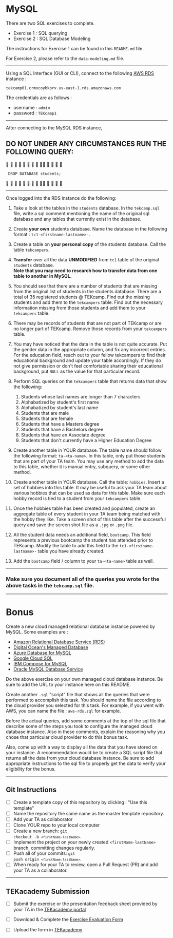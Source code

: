 <h1>MySQL</h1>

There are two SQL exercises to complete.

- Exercise 1 : SQL querying
- Exercise 2 : SQL Database Modeling

The instructions for Exercise 1 can be found in this <code>README.md</code> file.

For Exercise 2, please refer to the <code>data-modeling.md</code> file.

**************
Using a SQL Interface (GUI or CLI), connect to the following [AWS RDS](https://aws.amazon.com/rds/) instance : 

<code>tekcamp01.crmocoybkprv.us-east-1.rds.amazonaws.com</code>

The credentials are as follows : 

- username : <code>admin</code>
- password : <code>TEKcamp1</code>

************
After connecting to the MySQL RDS instance, <h2>DO NOT UNDER ANY CIRCUMSTANCES RUN THE FOLLOWING QUERY: </h2>

🔺 💢 💢 💢 💢 💢 💢 💢 💢💢 💢 💢 💢 🔺 

<code> DROP DATABASE students;</code>

🔺 💢 💢 💢 💢 💢 💢 💢 💢💢 💢 💢 💢 🔺 
*************

Once logged into the RDS instance do the following:
   
1. Take a look at the tables in the <code>students</code> database. In the <code>tekcamp.sql</code> file, write a sql comment mentioning the name of the original sql database and any tables that currently exist in the database.
   
2. Create **your own** students database.  Name the database in the following format : <code>tc1-&lt;firstname-lastname&gt;-</code>.  
   
3. Create a table on **your personal copy** of the students database.  Call the table <code>tekcampers</code>.
   
4. **Transfer** over all the data **UNMODIFIED** from <code>tc1</code> table of the original <code>students</code> database.  
  **Note that you may need to research how to transfer data from one table to another in MySQL.**

4. You should see that there are a number of students that are missing from the original list of students in the students database.  There are a total of 35 registered students @ TEKcamp.  Find out the missing students and add them to the <code>tekcampers</code> table.  Find out the necessary information missing from those students and add them to your <code>tekcampers</code> table.
   
5. There may be records of students that are not part of TEKcamp or are no longer part of TEKcamp.  Remove those records from your <code>tekcampers</code> table.  
   
6. You may have noticed that the data in the table is not quite accurate.  Put the gender data in the appropriate column, and fix any incorrect entries.  For the education field, reach out to your fellow tekcampers to find their educational background and update your table accordingly.  If they do not give permission or don't feel comfortable sharing their educational background, put <code>NULL</code> as the value for that particular record.
   
7. Perform SQL queries on the <code>tekcampers</code> table that returns data that show the following:
   
   1. Students whose last names are longer than 7 characters
   2. Alphabatized by student's first name
   3. Alphabatized by student's last name
   4. Students that are male
   5. Students that are female
   6. Students that have a Masters degree
   7. Students that have a Bachelors degree
   8. Students that have an Associate degree
   9. Students that don't currently have a Higher Education Degree

8. Create another table in YOUR database.  The table name should follow the following format: <code>ta-&lt;ta-name&gt;</code>.  In this table, only put those students that are part of your TA team.  You may use any method to add the data to this table, whether it is manual entry, subquery, or some other method.

9.  Create another table in YOUR database.  Call the table:  <code>hobbies</code>.  Insert a set of hobbies into this table.  It may be useful to ask your TA team about various hobbies that can be used as data for this table.  Make sure each hobby record is tied to a student from your <code>tekcampers</code> table.
   
10. Once the hobbies table has been created and populated, create an aggregate table of every student in your TA team being matched with the hobby they like.  Take a screen shot of this table after the successful query and save the screen shot file as a <code>.jpg</code> or <code>.png</code> file.
     
11. All the student data needs an additional field, <code>bootcamp</code>.  This field represents a previous bootcamp the student has attended prior to TEKcamp.  Modify the table to add this field to the <code>tc1-&lt;firstname-lastname&gt;-</code> table you have already created.
   
12.  Add the <code>bootcamp</code> field / column to your <code>ta-&lt;ta-name&gt;</code> table as well.

*************

<h3>Make sure you document all of the queries you wrote for the above tasks in the <code>tekcamp.sql</code> file.  </h3>

*************

<h1> Bonus </h1>

Create a new cloud managed relational database instance powered by MySQL.  Some examples are : 

- [Amazon Relational Database Service (RDS)](https://aws.amazon.com/rds/)
- [Digital Ocean's Managed Database](https://www.digitalocean.com/products/managed-databases/)
- [Azure Database for MySQL](https://azure.microsoft.com/en-us/services/mysql/)
- [Google Cloud SQL](https://cloud.google.com/sql)
- [IBM Compose for MySQL](https://cloud.ibm.com/catalog/services/compose-for-mysql)
- [Oracle MySQL Database Service](https://www.oracle.com/mysql/#:~:text=Oracle%20MySQL%20Database%20Service%20is,supported%20by%20the%20MySQL%20team.)

Do the above exercise on your own managed cloud database instance.  Be sure to add the URL to your instance here on this README.

Create another <code>.sql</code> "script" file that shows all the queries that were performed to accomplish this task.  You should name the file according to the cloud provider you selected for this task.  For example, if you went with AWS, you can name the file :  <code>aws-rds.sql</code> for example.  

Before the actual queries, add some comments at the top of the sql file that describe some of the steps you took to configure the managed cloud database instance.  Also in these comments, explain the reasoning why you chose that particular cloud provider to do this bonus task.

Also, come up with a way to display all the data that you have stored on your instance.  A recommendation would be to create a SQL script file that returns all the data from your cloud database instance.  Be sure to add appropriate instructions to the sql file to properly get the data to verify your eligibility for the bonus.

********************************
## Git Instructions
- [ ] Create a template copy of this repository by clicking : "Use this template"
- [ ] Name the repository the same name as the master template repository.  
- [ ] Add your TA as collaborator
- [ ] Clone YOUR repo to your local computer
- [ ] Create a new branch: <code>git checkout -b `<firstName-lastName>`</code>.
- [ ] Implement the project on your newly created `<firstName-lastName>` branch, committing changes regularly.
- [ ] Push all of your commits: <code>git push origin `<firstName-lastName>`</code>.
- [ ] When ready for your TA to review, open a Pull Request (PR) and add your TA as a collaborator.

**************************************************
## TEKacademy Submission

- [ ] Submit the exercise or the presentation feedback sheet provided by your TA in the [TEKacademy portal](https://bit.ly/TEKacademy)
  
- [ ] Download & Complete the [Exercise Evaluation Form](https://bit.ly/TEKacademy)
  
- [ ] Upload the form in [TEKacademy](https://bit.ly/TEKacademy)